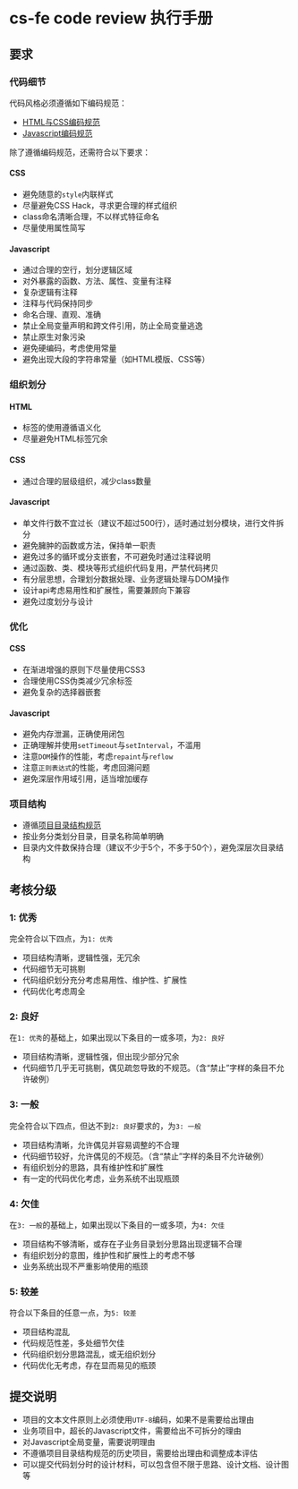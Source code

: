 cs-fe code review 执行手册
=========

要求
----

### 代码细节

代码风格必须遵循如下编码规范：

- [HTML与CSS编码规范](https://github.com/ecomfe/spec/blob/master/html-and-css-code-style.md)
- [Javascript编码规范](https://github.com/ecomfe/spec/blob/master/javascript-code-style.md)

除了遵循编码规范，还需符合以下要求：

#### CSS

- 避免随意的`style`内联样式
- 尽量避免CSS Hack，寻求更合理的样式组织
- class命名清晰合理，不以样式特征命名
- 尽量使用属性简写

#### Javascript

- 通过合理的空行，划分逻辑区域
- 对外暴露的函数、方法、属性、变量有注释
- 复杂逻辑有注释
- 注释与代码保持同步
- 命名合理、直观、准确
- 禁止全局变量声明和跨文件引用，防止全局变量逃逸
- 禁止原生对象污染
- 避免硬编码，考虑使用常量
- 避免出现大段的字符串常量（如HTML模版、CSS等）


### 组织划分

#### HTML

- 标签的使用遵循语义化
- 尽量避免HTML标签冗余

#### CSS

- 通过合理的层级组织，减少class数量


#### Javascript

- 单文件行数不宜过长（建议不超过500行），适时通过划分模块，进行文件拆分
- 避免臃肿的函数或方法，保持单一职责
- 避免过多的循环或分支嵌套，不可避免时通过注释说明
- 通过函数、类、模块等形式组织代码复用，严禁代码拷贝
- 有分层思想，合理划分数据处理、业务逻辑处理与DOM操作
- 设计api考虑易用性和扩展性，需要兼顾向下兼容
- 避免过度划分与设计

### 优化

#### CSS

- 在渐进增强的原则下尽量使用CSS3
- 合理使用CSS伪类减少冗余标签
- 避免复杂的选择器嵌套

#### Javascript

- 避免内存泄漏，正确使用闭包
- 正确理解并使用`setTimeout`与`setInterval`，不滥用
- 注意`DOM`操作的性能，考虑`repaint`与`reflow`
- 注意`正则表达式`的性能，考虑回溯问题
- 避免深层作用域引用，适当增加缓存

### 项目结构

- 遵循[项目目录结构规范](https://github.com/ecomfe/spec/blob/master/directory.md)
- 按业务分类划分目录，目录名称简单明确
- 目录内文件数保持合理（建议不少于5个，不多于50个），避免深层次目录结构


考核分级
-----

### 1: 优秀

完全符合以下四点，为`1: 优秀`

- 项目结构清晰，逻辑性强，无冗余
- 代码细节无可挑剔
- 代码组织划分充分考虑易用性、维护性、扩展性
- 代码优化考虑周全

### 2: 良好

在`1: 优秀`的基础上，如果出现以下条目的一或多项，为`2: 良好`

- 项目结构清晰，逻辑性强，但出现少部分冗余
- 代码细节几乎无可挑剔，偶见疏忽导致的不规范。（含“禁止”字样的条目不允许破例）

### 3: 一般

完全符合以下四点，但达不到`2: 良好`要求的，为`3: 一般`

- 项目结构清晰，允许偶见并容易调整的不合理
- 代码细节较好，允许偶见的不规范。（含“禁止”字样的条目不允许破例）
- 有组织划分的思路，具有维护性和扩展性
- 有一定的代码优化考虑，业务系统不出现瓶颈

### 4: 欠佳

在`3: 一般`的基础上，如果出现以下条目的一或多项，为`4: 欠佳`

- 项目结构不够清晰，或存在子业务目录划分思路出现逻辑不合理
- 有组织划分的意图，维护性和扩展性上的考虑不够
- 业务系统出现不严重影响使用的瓶颈

### 5: 较差

符合以下条目的任意一点，为`5: 较差`

- 项目结构混乱
- 代码规范性差，多处细节欠佳
- 代码组织划分思路混乱，或无组织划分
- 代码优化无考虑，存在显而易见的瓶颈


提交说明
----

- 项目的文本文件原则上必须使用`UTF-8`编码，如果不是需要给出理由
- 业务项目中，超长的Javascript文件，需要给出不可拆分的理由
- 对Javascript全局变量，需要说明理由
- 不遵循项目目录结构规范的历史项目，需要给出理由和调整成本评估
- 可以提交代码划分时的设计材料，可以包含但不限于思路、设计文档、设计图等
